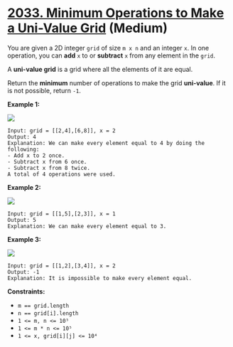 # [2033. Minimum Operations to Make a Uni-Value Grid][link] (Medium)

[link]: https://leetcode.com/problems/minimum-operations-to-make-a-uni-value-grid/

You are given a 2D integer `grid` of size `m x n` and an integer `x`. In one operation, you can
**add** `x` to or **subtract** `x` from any element in the `grid`.

A **uni-value grid** is a grid where all the elements of it are equal.

Return the **minimum** number of operations to make the grid **uni-value**. If it is not possible,
return `-1`.

**Example 1:**

![](https://assets.leetcode.com/uploads/2021/09/21/gridtxt.png)

```
Input: grid = [[2,4],[6,8]], x = 2
Output: 4
Explanation: We can make every element equal to 4 by doing the following:
- Add x to 2 once.
- Subtract x from 6 once.
- Subtract x from 8 twice.
A total of 4 operations were used.
```

**Example 2:**

![](https://assets.leetcode.com/uploads/2021/09/21/gridtxt-1.png)

```
Input: grid = [[1,5],[2,3]], x = 1
Output: 5
Explanation: We can make every element equal to 3.
```

**Example 3:**

![](https://assets.leetcode.com/uploads/2021/09/21/gridtxt-2.png)

```
Input: grid = [[1,2],[3,4]], x = 2
Output: -1
Explanation: It is impossible to make every element equal.
```

**Constraints:**

- `m == grid.length`
- `n == grid[i].length`
- `1 <= m, n <= 10⁵`
- `1 <= m * n <= 10⁵`
- `1 <= x, grid[i][j] <= 10⁴`
